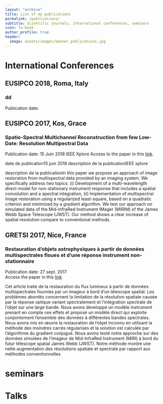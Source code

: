 ```yaml
---
layout: "archive"
title: List of my publications
permalink: /publications/
subtitle: Scientific journals, international conferences, seminars
icon: fa-book
author_profile: true
header:
  image: assets/images/banner_publications.jpg
---
```



# International Conferences

## EUSIPCO 2018, Roma, Italy
### dd
Publication date:


## EUSIPCO 2017, Kos, Grace
### Spatio-Spectral Multichannel Reconstruction from few Low-Date: Resolution Multipectral Data
Publication date: 15 Juin 2018
IEEE Xplore
Access to the paper in this [link](https://hal-centralesupelec.archives-ouvertes.fr/hal-01952286/file/eusipco_2018.pdf).

date de publication15 juin 2018  description de la publicationIEEE xplore

description de la publicationIn this paper we propose an approach of image
restoration from multispectral data provided by an imaging
system. We specifically address two topics: (i) Development of
a multi-wavelength direct model for non-stationary instrument
response that includes a spatial convolution and a spectral
integration, (ii) Implementation of multispectral image
restoration using a regularized least-square, based on a
quadratic criterion and minimized by a gradient algorithm.
We test our approach on simulated data of the Mid-InfraRed
Instrument IMager (MIRIM) of the James Webb Space
Telescope (JWST). Our method shows a clear increase of spatial
resolution compare to conventional methods.

## GRETSI 2017, Nice, France
### Restauration d’objets astrophysiques à partir de données multispectrales floues et d’une réponse instrument non-stationnaire
Publication date: 27 sept. 2017  
Access the paper in this [link](https://hal-polytechnique.archives-ouvertes.fr/SUP_LSS/hal-01596257v1)

Cet article traite de la restauration du flux lumineux à partir de données multispectrales fournies par un imageur à bord d’un télescope spatial. Les problèmes abordés concernent la limitation de la résolution spatiale causée par la réponse optique variant spectralement et l’intégration spectrale de l’objet sur une large bande. Nous avons développé un modèle instrument prenant en compte ces effets et proposé un modèle direct qui exploite conjointement l’ensemble des données à différentes bandes spectrales. Nous avons mis en œuvre la restauration de l’objet inconnu en utilisant la méthode des moindres carrés régularisés et la solution est calculée par l’algorithme du gradient conjugué. Nous avons testé notre approche sur des données simulées de l’imageur de Mid-InfraRed Instrument (MIRI) à bord du futur télescope spatial James Webb (JWST). Notre méthode montre une nette augmentation des résolutions spatiale et spectrale par rapport aux méthodes conventionnelles

# seminars

# Talks

